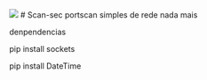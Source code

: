 <img src= "https://i.gifer.com/origin/4d/4d4250e6bd071629e56aeb4785206957_w200.gif"/>
# Scan-sec
portscan simples de rede nada mais 

denpendencias

pip install sockets

pip install DateTime
